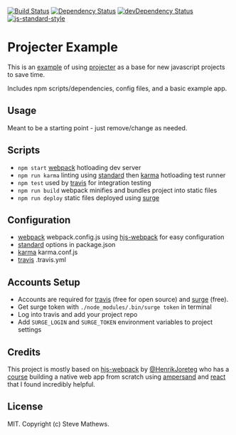 [![Build Status](https://travis-ci.org/stevenmathews/projecter-example.svg?branch=master)](https://travis-ci.org/stevenmathews/projecter-example)
[![Dependency Status](https://david-dm.org/stevenmathews/projecter-example.svg)](https://david-dm.org/stevenmathews/projecter-example)
[![devDependency Status](https://david-dm.org/stevenmathews/projecter-example/dev-status.svg)](https://david-dm.org/stevenmathews/projecter-example#info=devDependencies)
[![js-standard-style](https://img.shields.io/badge/code%20style-standard-brightgreen.svg?style=flat)](https://github.com/feross/standard)

# Projecter Example

This is an [example](http://projecter.surge.sh/) of using [projecter](https://github.com/stevenmathews/projecter) as a base for new javascript projects to save time.

Includes npm scripts/dependencies, config files, and a basic example app.

## Usage
Meant to be a starting point - just remove/change as needed.

## Scripts
- `npm start` [webpack](http://webpack.github.io/docs/webpack-dev-server.html) hotloading dev server 
- `npm run karma` linting using [standard](https://github.com/feross/standard) then [karma](https://karma-runner.github.io/0.13/index.html) hotloading test runner 
- `npm test` used by [travis](https://travis-ci.org/) for integration testing
- `npm run build` webpack minifies and bundles project into static files
- `npm run deploy` static files deployed using [surge](https://surge.sh/)

## Configuration
- [webpack](http://webpack.github.io/docs/configuration.html) webpack.config.js using [hjs-webpack](https://github.com/HenrikJoreteg/hjs-webpack) for easy configuration
- [standard](https://github.com/feross/standard) options in package.json
- [karma](https://karma-runner.github.io/0.13/config/configuration-file.html) karma.conf.js
- [travis](http://docs.travis-ci.com/user/customizing-the-build/) .travis.yml

## Accounts Setup
- Accounts are required for [travis](https://travis-ci.org/) (free for open source) and [surge](https://surge.sh/) (free).
- Get surge token with `./node_modules/.bin/surge token` in terminal
- Log into travis and add your project repo
- Add `SURGE_LOGIN` and `SURGE_TOKEN` environment variables to project settings

## Credits
This project is mostly based on [hjs-webpack](https://github.com/HenrikJoreteg/hjs-webpack) by [@HenrikJoreteg](http://twitter.com/henrikjoreteg) who has a [course](http://learn.humanjavascript.com) building a native web app from scratch using [ampersand](http://ampersandjs.com/) and [react](https://facebook.github.io/react/) that I found incredibly helpful.

## License
MIT. Copyright (c) Steve Mathews.